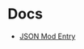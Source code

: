 # Docs

- [JSON Mod Entry](https://github.com/yungsamd17/np-carmods/blob/main/docs/JSON_MOD_ENTRY.md)